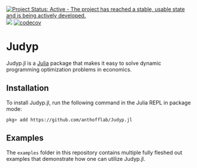 [![Project Status: Active - The project has reached a stable, usable state and is being actively developed.](http://www.repostatus.org/badges/latest/active.svg)](http://www.repostatus.org/#active)
![](https://github.com/anthofflab/Judyp.jl/workflows/Run%20tests/badge.svg)
[![codecov](https://codecov.io/gh/anthofflab/Judyp.jl/branch/master/graph/badge.svg)](https://codecov.io/gh/anthofflab/Judyp.jl)

# Judyp

Judyp.jl is a [Julia](https://julialang.org/) package that makes it easy to solve dynamic programming optimization problems in economics.

## Installation

To install Judyp.jl, run the following command in the Julia REPL in package mode:

```
pkg> add https://github.com/anthofflab/Judyp.jl
```

## Examples

The `examples` folder in this repository contains multiple fully fleshed out examples that demonstrate how one can utilize Judyp.jl.
